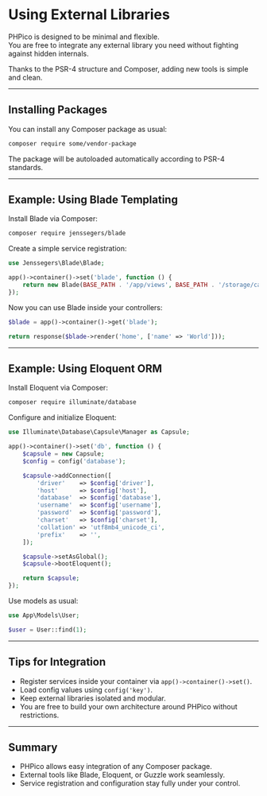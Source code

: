 # Using External Libraries

PHPico is designed to be minimal and flexible.  
You are free to integrate any external library you need without fighting against hidden internals.

Thanks to the PSR-4 structure and Composer, adding new tools is simple and clean.

---

## Installing Packages

You can install any Composer package as usual:

```bash
composer require some/vendor-package
```

The package will be autoloaded automatically according to PSR-4 standards.

---

## Example: Using Blade Templating

Install Blade via Composer:

```bash
composer require jenssegers/blade
```

Create a simple service registration:

```php
use Jenssegers\Blade\Blade;

app()->container()->set('blade', function () {
    return new Blade(BASE_PATH . '/app/views', BASE_PATH . '/storage/cache/views');
});
```

Now you can use Blade inside your controllers:

```php
$blade = app()->container()->get('blade');

return response($blade->render('home', ['name' => 'World']));
```

---

## Example: Using Eloquent ORM

Install Eloquent via Composer:

```bash
composer require illuminate/database
```

Configure and initialize Eloquent:

```php
use Illuminate\Database\Capsule\Manager as Capsule;

app()->container()->set('db', function () {
    $capsule = new Capsule;
    $config = config('database');

    $capsule->addConnection([
        'driver'    => $config['driver'],
        'host'      => $config['host'],
        'database'  => $config['database'],
        'username'  => $config['username'],
        'password'  => $config['password'],
        'charset'   => $config['charset'],
        'collation' => 'utf8mb4_unicode_ci',
        'prefix'    => '',
    ]);

    $capsule->setAsGlobal();
    $capsule->bootEloquent();

    return $capsule;
});
```

Use models as usual:

```php
use App\Models\User;

$user = User::find(1);
```

---

## Tips for Integration

- Register services inside your container via `app()->container()->set()`.
- Load config values using `config('key')`.
- Keep external libraries isolated and modular.
- You are free to build your own architecture around PHPico without restrictions.

---

## Summary

- PHPico allows easy integration of any Composer package.
- External tools like Blade, Eloquent, or Guzzle work seamlessly.
- Service registration and configuration stay fully under your control.
